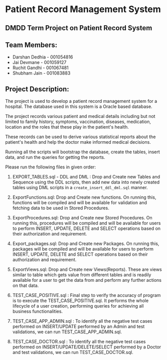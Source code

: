 # Patient Record Management System
## DMDD Term Project on Patient Record System
## Team Members:
- Darshan Dedhia - 001054816
- Jai Devmane - 001059127
- Ruchit Gandhi - 001067481
- Shubham Jain - 001083883

## Project Description:
The project is used to develop a patient record management system for a hospital. The database used in this system is a Oracle based database.

The project records various patient and medical details including but not limited to family history, symptoms, vaccination, diseases, medication, location and the roles that these play in the patient's health.

These records can be used to derive various statistical reports about the patient's health and help the doctor make informed medical decisions.

Running all the scripts will bootstrap the database, create the tables, insert data, and run the queries for getting the reports.

Please run the following files in given order:

1. EXPORT_TABLES.sql - DDL and DML : Drop and Create new Tables and Sequence using the DDL scripts, then add new data into newly created tables using DML scripts in a `create_insert_ddl_dml.sql` manner.

2. ExportFunctions.sql: Drop and Create new functions. On running this, functions will be compiled and will be available for validation and fetching data to be used in Stored Procedures.

3. ExportProcedures.sql: Drop and Create new Stored Procedures. On running this, procedures will be compiled and will be available for users to perform INSERT, UPDATE, DELETE and SELECT operations based on their authorization and requirement.

4. Export_packages.sql: Drop and Create new Packages. On running this, packages will be compiled and will be available for users to perform INSERT, UPDATE, DELETE and SELECT operations based on their authorization and requirement.

5. ExportViews.sql: Drop and Create new Views(Reports). These are views similar to table which gets value from different tables and is readily available for a user to get the data from and perform any further actions on that data.

6. TEST_CASE_POSITIVE.sql : Final step to verify the accuracy of program is to execute the TEST_CASE_POSITIVE.sql. It performs the whole lifecycle of a user creation, performing queries for achieving all business functionalities.

7. TEST_CASE_APP_ADMIN.sql : To identify all the negative test cases performed on INSERT/UPDATE performed by an Admin and test validations, we can run TEST_CASE_APP_ADMIN.sql.

8. TEST_CASE_DOCTOR.sql : To identify all the negative test cases performed on INSERT/UPDATE/DELETE/SELECT performed by a Doctor and test validations, we can run TEST_CASE_DOCTOR.sql.


